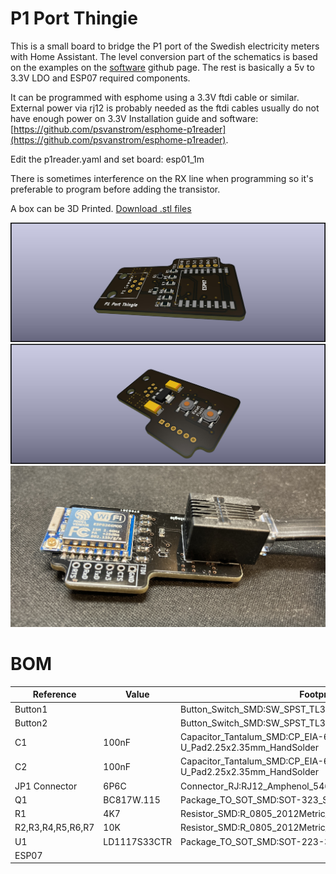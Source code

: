 # P1 Port Thingie
This is a small board to bridge the P1 port of the Swedish electricity meters with Home Assistant.
The level conversion part of the schematics is based on the examples on the [software](https://github.com/psvanstrom/esphome-p1reader) github page.
The rest is basically a 5v to 3.3V LDO and ESP07 required components.

It can be programmed with esphome using a 3.3V ftdi cable or similar. External power via rj12 is probably needed as the ftdi cables usually do not have enough power on 3.3V
Installation guide and software: [https://github.com/psvanstrom/esphome-p1reader](https://github.com/psvanstrom/esphome-p1reader).

Edit the p1reader.yaml and set board: esp01_1m

There is sometimes interference on the RX line when programming so it's preferable to program before adding the transistor.

A box can be 3D Printed. [Download .stl files](https://www.thingiverse.com/thing:5337456)

![top side](images/p1-port-thingie-top.jpg)
![bottom side](images/p1-port-thingie-bottom.jpg)
![photo](images/p1-port-thingie-photo.jpg)


# BOM

| Reference | Value | Footprint |
| --------- | ----- | --------- |
|Button1||Button_Switch_SMD:SW_SPST_TL3342|
|Button2||Button_Switch_SMD:SW_SPST_TL3342|
|C1|100nF|Capacitor_Tantalum_SMD:CP_EIA-6032-15_Kemet-U_Pad2.25x2.35mm_HandSolder|
|C2|100nF|Capacitor_Tantalum_SMD:CP_EIA-6032-15_Kemet-U_Pad2.25x2.35mm_HandSolder|
|JP1 Connector|6P6C|Connector_RJ:RJ12_Amphenol_54601|
|Q1|BC817W.115|Package_TO_SOT_SMD:SOT-323_SC-70|
|R1|4K7|Resistor_SMD:R_0805_2012Metric_Pad1.20x1.40mm_HandSolder|
|R2,R3,R4,R5,R6,R7|10K|Resistor_SMD:R_0805_2012Metric_Pad1.20x1.40mm_HandSolder|
|U1|LD1117S33CTR|Package_TO_SOT_SMD:SOT-223-3_TabPin2|
|ESP07|||

